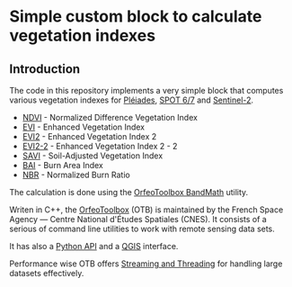 # Simple custom block to calculate vegetation indexes

## Introduction

The code in this repository implements a very simple block that
computes various vegetation indexes for
[Pléiades](https://docs.up42.com/getting-started/data-products/pleiades),
[SPOT 6/7](https://docs.up42.com/getting-started/data-products/spot/)
and [Sentinel-2](https://sentinel.esa.int/web/sentinel/missions/sentinel-2 "Sentinel-2").

 * [NDVI](https://en.wikipedia.org/wiki/Normalized_difference_vegetation_index) - Normalized Difference Vegetation Index
 * [EVI](https://en.wikipedia.org/wiki/Enhanced_vegetation_index) -
   Enhanced Vegetation Index
 * [EVI2](https://www.indexdatabase.de/db/si-single.php?sensor_id=96&rsindex_id=237) -
 Enhanced Vegetation Index 2
 * [EVI2-2](https://www.indexdatabase.de/db/i-single.php?id=576) -
   Enhanced Vegetation Index 2 - 2
 * [SAVI](https://en.wikipedia.org/wiki/Soil-adjusted_vegetation_index) - Soil-Adjusted Vegetation Index
 * [BAI](https://www.space4water.org/taxonomy/term/1255) - Burn Area Index
 * [NBR](https://un-spider.org/advisory-support/recommended-practices/recommended-practice-burn-severity/in-detail/normalized-burn-ratio) -
   Normalized Burn Ratio

The calculation is done using the [OrfeoToolbox
   BandMath](https://www.orfeo-toolbox.org/CookBook/Applications/app_BandMath.html?highlight=bandmath)
   utility.

Writen in C++, the
[OrfeoToolbox](https://www.orfeo-toolbox.org/) (OTB) is maintained
by the French Space Agency &mdash; Centre National d'Études Spatiales
(CNES). It consists of a serious of command line utilities to work
with remote sensing data sets.

It has also a [Python API](https://www.orfeo-toolbox.org/CookBook/PythonAPI.html) and
a [QGIS](https://www.orfeo-toolbox.org/CookBook/QGISInterface.html)
interface.

Performance wise OTB offers [Streaming and
Threading](https://www.orfeo-toolbox.org/CookBook/C++/StreamingAndThreading.html)
for handling large datasets effectively.
